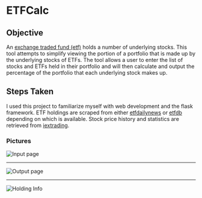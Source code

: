 # ETFCalc

## Objective
An [exchange traded fund (etf)](https://en.wikipedia.org/wiki/Exchange-traded_fund) holds a number of underlying stocks. This tool attempts to simplify viewing the portion of a portfolio that is made up by the underlying stocks of ETFs. The tool allows a user to enter the list of stocks and ETFs held in their portfolio and will then calculate and output the percentage of the portfolio that each underlying stock makes up.

##  Steps Taken
I used this project to familiarize myself with web development and the flask framework. ETF holdings are scraped from either [etfdailynews](https://etfdailynews.com/) or [etfdb](https://etfdb.com/) depending on which is available. Stock price history and statistics are retrieved from [iextrading](https://iextrading.com/). 

### Pictures
![Input page](https://i.imgur.com/ZpSl4Sx.png)

<hr>

![Output page](https://i.imgur.com/hXzEMJg.png)
<hr>

![Holding Info](https://i.imgur.com/dVuSdjk.png)

